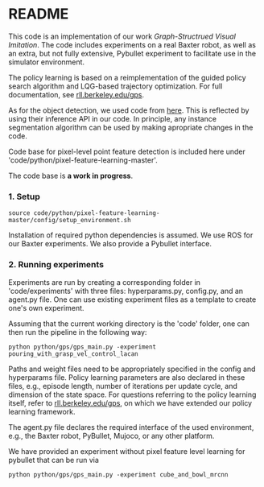 # README


This code is an implementation of our work *Graph-Structrued Visual Imitation*. The code includes experiments on a real Baxter robot, as well as an extra, but not fully extensive, Pybullet experiment to facilitate use in the simulator environment.

The policy learning is based on a reimplementation of the guided policy search algorithm and LQG-based trajectory optimization. For full documentation, see [rll.berkeley.edu/gps](http://rll.berkeley.edu/gps). 

As for the object detection, we used code from [here](https://github.com/matterport/Mask_RCNN). This is reflected by using their inference API in our code. In principle, any instance segmentation algorithm can be used by making apropriate changes in the code. 

Code base for pixel-level point feature detection is included here under 'code/python/pixel-feature-learning-master'.

The code base is **a work in progress**. 

### 1. Setup
```
source code/python/pixel-feature-learning-master/config/setup_environment.sh
```
Installation of required python dependencies is assumed. We use ROS for our Baxter experiments. We also provide a Pybullet interface.

### 2. Running experiments

Experiments are run by creating a corresponding folder in 'code/experiments' with three files: hyperparams.py, config.py, and an agent.py file. One can use existing experiment files as a template to create one's own experiment.

Assuming that the current working directory is the 'code' folder, one can then run the pipeline in the following way:

```
python python/gps/gps_main.py -experiment pouring_with_grasp_vel_control_lacan
```

Paths and weight files need to be appropriately specified in the config and hyperparams file. Policy learning parameters are also declared in these files, e.g., episode length, number of iterations per update cycle, and dimension of the state space. For questions referring to the policy learning itself, refer to [rll.berkeley.edu/gps](http://rll.berkeley.edu/gps), on which we have extended our policy learning framework.

The agent.py file declares the required interface of the used environment, e.g., the Baxter robot, PyBullet, Mujoco, or any other platform.

We have provided an experiment without pixel feature level learning for pybullet that can be run via

```
python python/gps/gps_main.py -experiment cube_and_bowl_mrcnn
```
